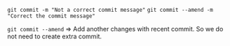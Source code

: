 `git commit -m "Not a correct commit message"`
`git commit --amend -m "Correct the commit message"`

`git commit --amend` => Add another changes with recent commit. So we do not need to create extra commit.